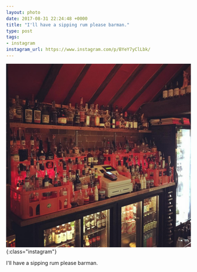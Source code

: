 ```yaml
---
layout: photo
date: 2017-08-31 22:24:48 +0000
title: "I'll have a sipping rum please barman."
type: post
tags:
- instagram
instagram_url: https://www.instagram.com/p/BYeY7yClLbk/
---
```


![Instagram - BYeY7yClLbk](/img/BYeY7yClLbk.jpg){:class="instagram"}

I'll have a sipping rum please barman.
